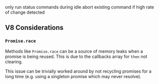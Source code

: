 only run status commands during idle
abort existing command if high rate of change detected

## V8 Considerations

### `Promise.race`

Methods like `Promise.race` can be a source of memory leaks when a promise is being reused. This is due to the callbacks array for `then` not clearing.

This issue can be trivially worked around by not recycling promises for a long time (e.g. using a singleton promise which may never resolve).
